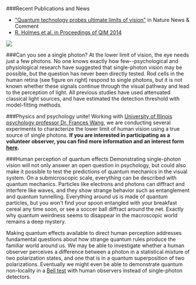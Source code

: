 ###Recent Publications and News
* ["Quantum technology probes ultimate limits of vision"](http://www.nature.com/news/quantum-technology-probes-ultimate-limits-of-vision-1.17731) in Nature News & Comment
* [R. Holmes et al. in Proceedings of QIM 2014](http://dx.doi.org/10.1364/QIM.2014.QTu2A.2)

<img src="{{ site.baseurl }}/img/rod-cell.jpg" class="img-responsive pull-right">

###Can you see a single photon? 
At the lower limit of vision, the eye needs just a few photons. No one knows exactly how few--psychological and physiological research have suggested that single-photon vision may be possible, but the question has never been directly tested. Rod cells in the human retina (see figure on right) respond to single photons, but it is not known whether these signals continue through the visual pathway and lead to the perception of light. All previous studies have used attenuated classical light sources, and have estimated the detection threshold with model-fitting methods.

###Physics and psychology unite!
Working with [University of Illinois psychology professor Dr. Frances Wang](http://www.psychology.illinois.edu/people/wang18), we are conducting several experiments to characterize the lower limit of human vision using a true source of single photons. **If you are interested in participating as a volunteer observer, you can find more information and an interest form <a class="underline" href="{{ site.baseurl }}/vision/">here</a>.**

###Human perception of quantum effects
Demonstrating single-photon vision will not only answer an open question in psychology, but could also make it possible to test the predictions of quantum mechanics in the visual system. On a submicroscopic scale, everything can be described with quantum mechanics. Particles like electrons and photons can diffract and interfere like waves, and they show strange behavior such as entanglement and quantum tunnelling. Everything around us is made of quantum particles, but you won't find your spoon entangled with your breakfast cereal any time soon, or see a soccer ball diffract around the net. Exactly why quantum weirdness seems to disappear in the macroscopic world remains a deep mystery. 

Making quantum effects available to direct human perception addresses fundamental questions about how strange quantum rules produce the familiar world around us. We may be able to investigate whether a human observer perceives a difference between a photon in a statistical mixture of two polarization states, and one that is in a quantum superposition of two polarizations. Eventually we might even be able to demonstrate quantum non-locality in a <a href="{{ site.baseurl }}/research/#tests-of-nonlocality">Bell test</a> with human observers instead of single-photon detectors.